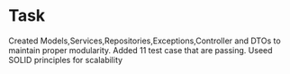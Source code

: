# Task

Created Models,Services,Repositories,Exceptions,Controller and DTOs to maintain proper modularity. Added 11 test case that are passing. 
Useed SOLID principles for scalability
